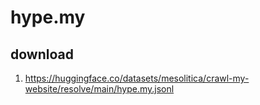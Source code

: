 # hype.my

## download

1. https://huggingface.co/datasets/mesolitica/crawl-my-website/resolve/main/hype.my.jsonl